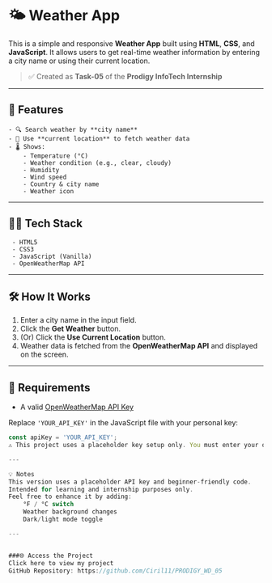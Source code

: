 # 🌤️ Weather App

This is a simple and responsive **Weather App** built using **HTML**, **CSS**, and **JavaScript**. It allows users to get real-time weather information by entering a city name or using their current location.

> ✅ Created as **Task-05** of the **Prodigy InfoTech Internship**

---

## 📌 Features

    - 🔍 Search weather by **city name**
    - 📍 Use **current location** to fetch weather data
    - 🌡 Shows:
        - Temperature (°C)
        - Weather condition (e.g., clear, cloudy)
        - Humidity
        - Wind speed
        - Country & city name
        - Weather icon 
       

---

## 🧑‍💻 Tech Stack

     - HTML5
     - CSS3
     - JavaScript (Vanilla)
     - OpenWeatherMap API

---

## 🛠 How It Works

1. Enter a city name in the input field.
2. Click the **Get Weather** button.
3. (Or) Click the **Use Current Location** button.
4. Weather data is fetched from the **OpenWeatherMap API** and displayed on the screen.

---

## 🔑 Requirements

- A valid [OpenWeatherMap API Key](https://openweathermap.org/api)

Replace `'YOUR_API_KEY'` in the JavaScript file with your personal key:

```javascript
const apiKey = 'YOUR_API_KEY';
⚠️ This project uses a placeholder key setup only. You must enter your own API key to make it work live.

---

💡 Notes
This version uses a placeholder API key and beginner-friendly code.
Intended for learning and internship purposes only.
Feel free to enhance it by adding:
    °F / °C switch
    Weather background changes
    Dark/light mode toggle

---


###🌐 Access the Project  
Click here to view my project
GitHub Repository: https://github.com/Ciril11/PRODIGY_WD_05
